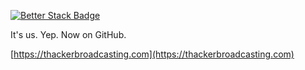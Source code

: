 [![Better Stack Badge](https://uptime.betterstack.com/status-badges/v1/monitor/ohgi.svg)](https://uptime.betterstack.com/?utm_source=status_badge)

It's us. Yep. Now on GitHub.

[https://thackerbroadcasting.com](https://thackerbroadcasting.com)
